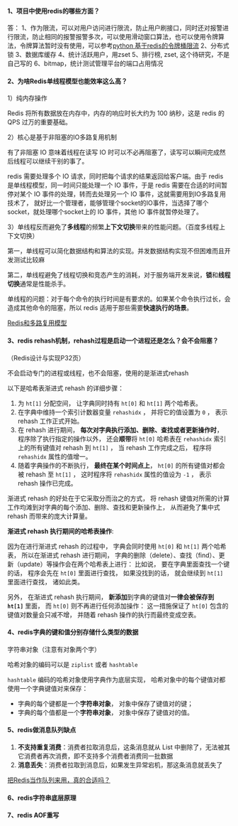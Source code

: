 #### 1、项目中使用redis的哪些方面？
答：
1、作为限流，可以对用户访问进行限流，防止用户刷接口，同时还对报警进行限流，防止相同的报警报警多次，可以使用滑动窗口算法，也可以使用令牌算法，令牌算法暂时没有使用，可以参考[python 基于redis的令牌桶限流](https://blog.csdn.net/u011519550/article/details/109246320)
2、分布式锁
3、数据库缓存
4、统计活跃用户，用zset
5、排行榜, zset, 这个待研究，不是自己写的
6、bitmap，统计测试管理平台的端口占用情况


#### 2、为啥Redis单线程模型也能效率这么高？
1）纯内存操作

Redis 将所有数据放在内存中，内存的响应时长大约为 100 纳秒，这是 redis 的 QPS 过万的重要基础。

2）核心是基于非阻塞的IO多路复用机制

有了非阻塞 IO 意味着线程在读写 IO 时可以不必再阻塞了，读写可以瞬间完成然后线程可以继续干别的事了。

redis 需要处理多个 IO 请求，同时把每个请求的结果返回给客户端。由于 redis 是单线程模型，同一时间只能处理一个 IO 事件，于是 redis 需要在合适的时间暂停对某个 IO 事件的处理，转而去处理另一个 IO 事件，这就需要用到IO多路复用技术了， 就好比一个管理者，能够管理个socket的IO事件，当选择了哪个socket，就处理哪个socket上的 IO 事件，其他 IO 事件就暂停处理了。

3）单线程反而避免了**多线程**的频繁**上下文切换**带来的性能问题。（百度多线程上下文切换）

第一，单线程可以简化数据结构和算法的实现。并发数据结构实现不但困难而且开发测试比较麻

第二，单线程避免了线程切换和竞态产生的消耗，对于服务端开发来说，**锁**和**线程切换**通常是性能杀手。

单线程的问题：对于每个命令的执行时间是有要求的。如果某个命令执行过长，会造成其他命令的阻塞，所以 redis 适用于那些需要**快速执行的场景**。

[Redis和多路复用模型](https://hogwartsrico.github.io/2020/06/24/Redis-and-Multiplexing/)

#### 3、redis rehash机制，rehash过程是启动一个进程还是怎么？会不会阻塞？

（Redis设计与实现P32页）

不会启动专门的进程或线程，也不会阻塞，使用的是渐进式rehash

以下是哈希表渐进式 rehash 的详细步骤：

1. 为 `ht[1]` 分配空间， 让字典同时持有 `ht[0]` 和 `ht[1]` 两个哈希表。
2. 在字典中维持一个索引计数器变量 `rehashidx` ， 并将它的值设置为 `0` ， 表示 rehash 工作正式开始。
3. 在 rehash 进行期间， **每次对字典执行添加、删除、查找或者更新操作时**， 程序除了执行指定的操作以外， 还会**顺带**将 `ht[0]` 哈希表在 `rehashidx` 索引上的所有键值对 rehash 到 `ht[1]` ， 当 rehash 工作完成之后， 程序将 `rehashidx` 属性的值增一。
4. 随着字典操作的不断执行， **最终在某个时间点上**， `ht[0]` 的所有键值对都会被 rehash 至 `ht[1]` ， 这时程序将 `rehashidx` 属性的值设为 `-1` ， 表示 rehash 操作已完成。

渐进式 rehash 的好处在于它采取分而治之的方式， 将 rehash 键值对所需的计算工作均滩到对字典的每个添加、删除、查找和更新操作上， 从而避免了集中式 rehash 而带来的庞大计算量。

**渐进式 rehash 执行期间的哈希表操作**:

因为在进行渐进式 rehash 的过程中， 字典会同时使用 `ht[0]` 和 `ht[1]` 两个哈希表， 所以在渐进式 rehash 进行期间， 字典的删除（delete）、查找（find）、更新（update）等操作会在两个哈希表上进行： 比如说， 要在字典里面查找一个键的话， 程序会先在 `ht[0]` 里面进行查找， 如果没找到的话， 就会继续到 `ht[1]` 里面进行查找， 诸如此类。

另外， 在渐进式 rehash 执行期间， **新添加**到字典的键值对**一律会被保存到 `ht[1]`** 里面， 而 `ht[0]` 则不再进行任何添加操作： 这一措施保证了 `ht[0]` 包含的键值对数量会只减不增， 并随着 rehash 操作的执行而最终变成空表。

#### 4、redis字典的键和值分别存储什么类型的数据

字符串对象（注意有对象两个字）

哈希对象的编码可以是 `ziplist` 或者 `hashtable`

`hashtable` 编码的哈希对象使用字典作为底层实现， 哈希对象中的每个键值对都使用一个字典键值对来保存：

- 字典的每个键都是一个**字符串对象**， 对象中保存了键值对的键；
- 字典的每个值都是一个**字符串对象**， 对象中保存了键值对的值。

#### 5、redis做消息队列缺点

1. **不支持重复消费**：消费者拉取消息后，这条消息就从 List 中删除了，无法被其它消费者再次消费，即不支持多个消费者消费同一批数据
2. **消息丢失**：消费者拉取到消息后，如果发生异常宕机，那这条消息就丢失了

[把Redis当作队列来用，真的合适吗？](https://mp.weixin.qq.com/s/RthQvzLHZRGNo-z6X_7jQQ)

#### 6、redis字符串底层原理

#### 7、redis AOF重写